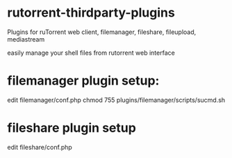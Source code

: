 # rutorrent-thirdparty-plugins
Plugins for ruTorrent web client, filemanager, fileshare, fileupload, mediastream

easily manage your shell files from rutorrent web interface

# filemanager plugin setup:
edit filemanager/conf.php 
chmod 755 plugins/filemanager/scripts/sucmd.sh

# fileshare plugin setup
edit fileshare/conf.php
